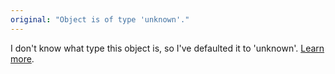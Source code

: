 ```yaml
---
original: "Object is of type 'unknown'."
---
```


I don't know what type this object is, so I've defaulted it to 'unknown'. [Learn more](https://www.totaltypescript.com/concepts/object-is-of-type-unknown).
